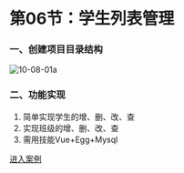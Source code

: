 # 第06节：学生列表管理

### 一、创建项目目录结构

![10-08-01a](https://github.com/ding139725/R-D/blob/master/images/10-08-01a.jpg)

### 二、功能实现
1. 简单实现学生的增、删、改、查
2. 实现班级的增、删、改、查
3. 需用技能Vue+Egg+Mysql


[进入案例](https://baidu.com)